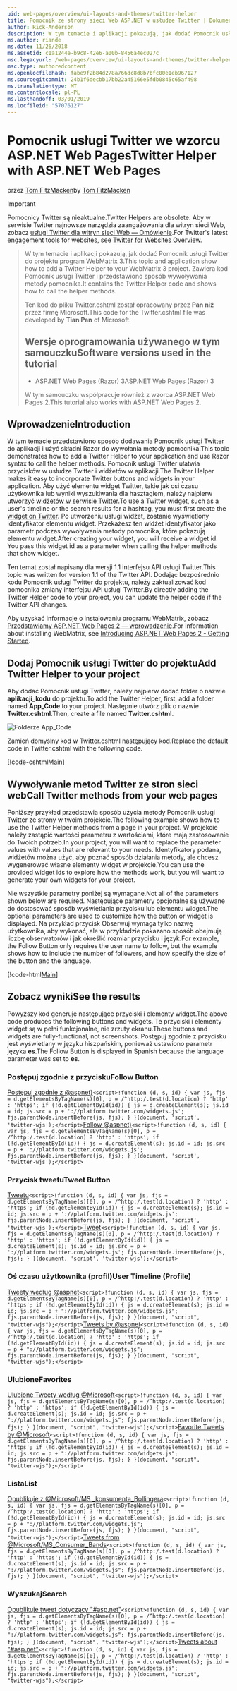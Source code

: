 ```yaml
---
uid: web-pages/overview/ui-layouts-and-themes/twitter-helper
title: Pomocnik ze strony sieci Web ASP.NET w usłudze Twitter | Dokumentacja firmy Microsoft
author: Rick-Anderson
description: W tym temacie i aplikacji pokazują, jak dodać Pomocnik usługi Twitter do projektu program WebMatrix 3. Zawiera kod Pomocnik usługi Twitter i przedstawiono sposób wywoływania pomocnika...
ms.author: riande
ms.date: 11/26/2018
ms.assetid: c1a1244e-b9c8-42e6-a00b-8456a4ec027c
msc.legacyurl: /web-pages/overview/ui-layouts-and-themes/twitter-helper
msc.type: authoredcontent
ms.openlocfilehash: fabe9f2b84d278a766dc8d8b7bfc00e1eb967127
ms.sourcegitcommit: 24b1f6decbb17bb22a45166e5fdb0845c65af498
ms.translationtype: MT
ms.contentlocale: pl-PL
ms.lasthandoff: 03/01/2019
ms.locfileid: "57076127"
---
```

<a name="twitter-helper-with-aspnet-web-pages"></a><span data-ttu-id="b9868-104">Pomocnik usługi Twitter we wzorcu ASP.NET Web Pages</span><span class="sxs-lookup"><span data-stu-id="b9868-104">Twitter Helper with ASP.NET Web Pages</span></span>
====================
<span data-ttu-id="b9868-105">przez [Tom FitzMacken](https://github.com/tfitzmac)</span><span class="sxs-lookup"><span data-stu-id="b9868-105">by [Tom FitzMacken](https://github.com/tfitzmac)</span></span>

> [!IMPORTANT]
> <span data-ttu-id="b9868-106">Pomocnicy Twitter są nieaktualne.</span><span class="sxs-lookup"><span data-stu-id="b9868-106">Twitter Helpers are obsolete.</span></span> <span data-ttu-id="b9868-107">Aby w serwisie Twitter najnowsze narzędzia zaangażowania dla witryn sieci Web, zobacz [usługi Twitter dla witryn sieci Web — Omówienie](https://developer.twitter.com/en/docs/twitter-for-websites/overview).</span><span class="sxs-lookup"><span data-stu-id="b9868-107">For Twitter's latest engagement tools for websites, see [Twitter for Websites Overview](https://developer.twitter.com/en/docs/twitter-for-websites/overview).</span></span>

> <span data-ttu-id="b9868-108">W tym temacie i aplikacji pokazują, jak dodać Pomocnik usługi Twitter do projektu program WebMatrix 3.</span><span class="sxs-lookup"><span data-stu-id="b9868-108">This topic and application show how to add a Twitter Helper to your WebMatrix 3 project.</span></span> <span data-ttu-id="b9868-109">Zawiera kod Pomocnik usługi Twitter i przedstawiono sposób wywoływania metody pomocnika.</span><span class="sxs-lookup"><span data-stu-id="b9868-109">It contains the Twitter Helper code and shows how to call the helper methods.</span></span>
> 
> <span data-ttu-id="b9868-110">Ten kod do pliku Twitter.cshtml został opracowany przez **Pan niż** przez firmę Microsoft.</span><span class="sxs-lookup"><span data-stu-id="b9868-110">This code for the Twitter.cshtml file was developed by **Tian Pan** of Microsoft.</span></span>
> 
> ## <a name="software-versions-used-in-the-tutorial"></a><span data-ttu-id="b9868-111">Wersje oprogramowania używanego w tym samouczku</span><span class="sxs-lookup"><span data-stu-id="b9868-111">Software versions used in the tutorial</span></span>
> 
> 
> - <span data-ttu-id="b9868-112">ASP.NET Web Pages (Razor) 3</span><span class="sxs-lookup"><span data-stu-id="b9868-112">ASP.NET Web Pages (Razor) 3</span></span>
>   
> 
> <span data-ttu-id="b9868-113">W tym samouczku współpracuje również z wzorca ASP.NET Web Pages 2.</span><span class="sxs-lookup"><span data-stu-id="b9868-113">This tutorial also works with ASP.NET Web Pages 2.</span></span>


## <a name="introduction"></a><span data-ttu-id="b9868-114">Wprowadzenie</span><span class="sxs-lookup"><span data-stu-id="b9868-114">Introduction</span></span>

<span data-ttu-id="b9868-115">W tym temacie przedstawiono sposób dodawania Pomocnik usługi Twitter do aplikacji i użyć składni Razor do wywołania metody pomocnika.</span><span class="sxs-lookup"><span data-stu-id="b9868-115">This topic demonstrates how to add a Twitter Helper to your application and use Razor syntax to call the helper methods.</span></span> <span data-ttu-id="b9868-116">Pomocnik usługi Twitter ułatwia przycisków w usłudze Twitter i widżetów w aplikacji.</span><span class="sxs-lookup"><span data-stu-id="b9868-116">The Twitter Helper makes it easy to incorporate Twitter buttons and widgets in your application.</span></span> <span data-ttu-id="b9868-117">Aby użyć elementu widget Twitter, takie jak osi czasu użytkownika lub wyniki wyszukiwania dla hasztagiem, należy najpierw utworzyć [widżetów w serwisie Twitter](https://twitter.com/settings/widgets).</span><span class="sxs-lookup"><span data-stu-id="b9868-117">To use a Twitter widget, such as a user's timeline or the search results for a hashtag, you must first create the [widget on Twitter](https://twitter.com/settings/widgets).</span></span> <span data-ttu-id="b9868-118">Po utworzeniu usługi widżet, zostanie wyświetlony identyfikator elementu widget. Przekażesz ten widżet identyfikator jako parametr podczas wywoływania metody pomocnika, które pokazują elementu widget.</span><span class="sxs-lookup"><span data-stu-id="b9868-118">After creating your widget, you will receive a widget id. You pass this widget id as a parameter when calling the helper methods that show widget.</span></span>

<span data-ttu-id="b9868-119">Ten temat został napisany dla wersji 1.1 interfejsu API usługi Twitter.</span><span class="sxs-lookup"><span data-stu-id="b9868-119">This topic was written for version 1.1 of the Twitter API.</span></span> <span data-ttu-id="b9868-120">Dodając bezpośrednio kodu Pomocnik usługi Twitter do projektu, należy zaktualizować kod pomocnika zmiany interfejsu API usługi Twitter.</span><span class="sxs-lookup"><span data-stu-id="b9868-120">By directly adding the Twitter Helper code to your project, you can update the helper code if the Twitter API changes.</span></span>

<span data-ttu-id="b9868-121">Aby uzyskać informacje o instalowaniu programu WebMatrix, zobacz [Przedstawiamy ASP.NET Web Pages 2 — wprowadzenie](../getting-started/introducing-aspnet-web-pages-2/getting-started.md).</span><span class="sxs-lookup"><span data-stu-id="b9868-121">For information about installing WebMatrix, see [Introducing ASP.NET Web Pages 2 - Getting Started](../getting-started/introducing-aspnet-web-pages-2/getting-started.md).</span></span>

## <a name="add-twitter-helper-to-your-project"></a><span data-ttu-id="b9868-122">Dodaj Pomocnik usługi Twitter do projektu</span><span class="sxs-lookup"><span data-stu-id="b9868-122">Add Twitter Helper to your project</span></span>

<span data-ttu-id="b9868-123">Aby dodać Pomocnik usługi Twitter, należy najpierw dodać folder o nazwie **aplikacji\_kodu** do projektu.</span><span class="sxs-lookup"><span data-stu-id="b9868-123">To add the Twitter Helper, first, add a folder named **App\_Code** to your project.</span></span> <span data-ttu-id="b9868-124">Następnie utwórz plik o nazwie **Twitter.cshtml**.</span><span class="sxs-lookup"><span data-stu-id="b9868-124">Then, create a file named **Twitter.cshtml**.</span></span>

![Folderze App_Code](twitter-helper/_static/image1.png)

<span data-ttu-id="b9868-126">Zamień domyślny kod w Twitter.cshtml następujący kod.</span><span class="sxs-lookup"><span data-stu-id="b9868-126">Replace the default code in Twitter.cshtml with the following code.</span></span>

[!code-cshtml[Main](twitter-helper/samples/sample1.cshtml)]

## <a name="call-twitter-methods-from-your-web-pages"></a><span data-ttu-id="b9868-127">Wywoływanie metod Twitter ze stron sieci web</span><span class="sxs-lookup"><span data-stu-id="b9868-127">Call Twitter methods from your web pages</span></span>

<span data-ttu-id="b9868-128">Poniższy przykład przedstawia sposób użycia metody Pomocnik usługi Twitter ze strony w twoim projekcie.</span><span class="sxs-lookup"><span data-stu-id="b9868-128">The following example shows how to use the Twitter Helper methods from a page in your project.</span></span> <span data-ttu-id="b9868-129">W projekcie należy zastąpić wartości parametru z wartościami, które mają zastosowanie do Twoich potrzeb.</span><span class="sxs-lookup"><span data-stu-id="b9868-129">In your project, you will want to replace the parameter values with values that are relevant to your needs.</span></span> <span data-ttu-id="b9868-130">Identyfikatory podana, widżetów można użyć, aby poznać sposób działania metody, ale chcesz wygenerować własne elementy widget w projekcie.</span><span class="sxs-lookup"><span data-stu-id="b9868-130">You can use the provided widget ids to explore how the methods work, but you will want to generate your own widgets for your project.</span></span>

<span data-ttu-id="b9868-131">Nie wszystkie parametry poniżej są wymagane.</span><span class="sxs-lookup"><span data-stu-id="b9868-131">Not all of the parameters shown below are required.</span></span> <span data-ttu-id="b9868-132">Następujące parametry opcjonalne są używane do dostosować sposób wyświetlania przycisku lub elementu widget.</span><span class="sxs-lookup"><span data-stu-id="b9868-132">The optional parameters are used to customize how the button or widget is displayed.</span></span> <span data-ttu-id="b9868-133">Na przykład przycisk Obserwuj wymaga tylko nazwę użytkownika, aby wykonać, ale w przykładzie pokazano sposób obejmują liczbę obserwatorów i jak określić rozmiar przycisku i język.</span><span class="sxs-lookup"><span data-stu-id="b9868-133">For example, the Follow Button only requires the user name to follow, but the example shows how to include the number of followers, and how specify the size of the button and the language.</span></span>

[!code-html[Main](twitter-helper/samples/sample2.html)]

## <a name="see-the-results"></a><span data-ttu-id="b9868-134">Zobacz wyniki</span><span class="sxs-lookup"><span data-stu-id="b9868-134">See the results</span></span>

<span data-ttu-id="b9868-135">Powyższy kod generuje następujące przyciski i elementy widget.</span><span class="sxs-lookup"><span data-stu-id="b9868-135">The above code produces the following buttons and widgets.</span></span> <span data-ttu-id="b9868-136">Te przyciski i elementy widget są w pełni funkcjonalne, nie zrzuty ekranu.</span><span class="sxs-lookup"><span data-stu-id="b9868-136">These buttons and widgets are fully-functional, not screenshots.</span></span> <span data-ttu-id="b9868-137">Postępuj zgodnie z przycisku jest wyświetlany w języku hiszpańskim, ponieważ ustawiono parametr języka **es**.</span><span class="sxs-lookup"><span data-stu-id="b9868-137">The Follow Button is displayed in Spanish because the language parameter was set to **es**.</span></span>

### <a name="follow-button"></a><span data-ttu-id="b9868-138">Postępuj zgodnie z przycisku</span><span class="sxs-lookup"><span data-stu-id="b9868-138">Follow Button</span></span>

<span data-ttu-id="b9868-139">[Postępuj zgodnie z @aspnet)](https://twitter.com/aspnet)`<script>!function (d, s, id) { var js, fjs = d.getElementsByTagName(s)[0], p = /^http:/.test(d.location) ? 'http' : 'https'; if (!d.getElementById(id)) { js = d.createElement(s); js.id = id; js.src = p + '://platform.twitter.com/widgets.js'; fjs.parentNode.insertBefore(js, fjs); } }(document, 'script', 'twitter-wjs');</script>`</span><span class="sxs-lookup"><span data-stu-id="b9868-139">[Follow @aspnet)](https://twitter.com/aspnet)`<script>!function (d, s, id) { var js, fjs = d.getElementsByTagName(s)[0], p = /^http:/.test(d.location) ? 'http' : 'https'; if (!d.getElementById(id)) { js = d.createElement(s); js.id = id; js.src = p + '://platform.twitter.com/widgets.js'; fjs.parentNode.insertBefore(js, fjs); } }(document, 'script', 'twitter-wjs');</script>`</span></span>

### <a name="tweet-button"></a><span data-ttu-id="b9868-140">Przycisk tweetu</span><span class="sxs-lookup"><span data-stu-id="b9868-140">Tweet Button</span></span>

<span data-ttu-id="b9868-141">[Tweetu](https://twitter.com/share)`<script>!function (d, s, id) { var js, fjs = d.getElementsByTagName(s)[0], p = /^http:/.test(d.location) ? 'http' : 'https'; if (!d.getElementById(id)) { js = d.createElement(s); js.id = id; js.src = p + '://platform.twitter.com/widgets.js'; fjs.parentNode.insertBefore(js, fjs); } }(document, 'script', 'twitter-wjs');</script>`</span><span class="sxs-lookup"><span data-stu-id="b9868-141">[Tweet](https://twitter.com/share)`<script>!function (d, s, id) { var js, fjs = d.getElementsByTagName(s)[0], p = /^http:/.test(d.location) ? 'http' : 'https'; if (!d.getElementById(id)) { js = d.createElement(s); js.id = id; js.src = p + '://platform.twitter.com/widgets.js'; fjs.parentNode.insertBefore(js, fjs); } }(document, 'script', 'twitter-wjs');</script>`</span></span>

### <a name="user-timeline-profile"></a><span data-ttu-id="b9868-142">Oś czasu użytkownika (profil)</span><span class="sxs-lookup"><span data-stu-id="b9868-142">User Timeline (Profile)</span></span>

<span data-ttu-id="b9868-143">[Tweety według @aspnet](https://twitter.com/aspnet)`<script>!function (d, s, id) { var js, fjs = d.getElementsByTagName(s)[0], p = /^http:/.test(d.location) ? 'http' : 'https'; if (!d.getElementById(id)) { js = d.createElement(s); js.id = id; js.src = p + "://platform.twitter.com/widgets.js"; fjs.parentNode.insertBefore(js, fjs); } }(document, "script", "twitter-wjs");</script>`</span><span class="sxs-lookup"><span data-stu-id="b9868-143">[Tweets by @aspnet](https://twitter.com/aspnet)`<script>!function (d, s, id) { var js, fjs = d.getElementsByTagName(s)[0], p = /^http:/.test(d.location) ? 'http' : 'https'; if (!d.getElementById(id)) { js = d.createElement(s); js.id = id; js.src = p + "://platform.twitter.com/widgets.js"; fjs.parentNode.insertBefore(js, fjs); } }(document, "script", "twitter-wjs");</script>`</span></span>

### <a name="favorites"></a><span data-ttu-id="b9868-144">Ulubione</span><span class="sxs-lookup"><span data-stu-id="b9868-144">Favorites</span></span>

<span data-ttu-id="b9868-145">[Ulubione Tweety według @Microsoft](https://twitter.com/Microsoft/favorites)`<script>!function (d, s, id) { var js, fjs = d.getElementsByTagName(s)[0], p = /^http:/.test(d.location) ? 'http' : 'https'; if (!d.getElementById(id)) { js = d.createElement(s); js.id = id; js.src = p + "://platform.twitter.com/widgets.js"; fjs.parentNode.insertBefore(js, fjs); } }(document, "script", "twitter-wjs");</script>`</span><span class="sxs-lookup"><span data-stu-id="b9868-145">[Favorite Tweets by @Microsoft](https://twitter.com/Microsoft/favorites)`<script>!function (d, s, id) { var js, fjs = d.getElementsByTagName(s)[0], p = /^http:/.test(d.location) ? 'http' : 'https'; if (!d.getElementById(id)) { js = d.createElement(s); js.id = id; js.src = p + "://platform.twitter.com/widgets.js"; fjs.parentNode.insertBefore(js, fjs); } }(document, "script", "twitter-wjs");</script>`</span></span>

### <a name="list"></a><span data-ttu-id="b9868-146">Lista</span><span class="sxs-lookup"><span data-stu-id="b9868-146">List</span></span>

<span data-ttu-id="b9868-147">[Opublikuje z @Microsoft/MS \_konsumenta\_Bollingera](https://twitter.com/microsoft/ms-consumer-brands/)`<script>!function (d, s, id) { var js, fjs = d.getElementsByTagName(s)[0], p = /^http:/.test(d.location) ? 'http' : 'https'; if (!d.getElementById(id)) { js = d.createElement(s); js.id = id; js.src = p + "://platform.twitter.com/widgets.js"; fjs.parentNode.insertBefore(js, fjs); } }(document, "script", "twitter-wjs");</script>`</span><span class="sxs-lookup"><span data-stu-id="b9868-147">[Tweets from @Microsoft/MS\_Consumer\_Bands](https://twitter.com/microsoft/ms-consumer-brands/)`<script>!function (d, s, id) { var js, fjs = d.getElementsByTagName(s)[0], p = /^http:/.test(d.location) ? 'http' : 'https'; if (!d.getElementById(id)) { js = d.createElement(s); js.id = id; js.src = p + "://platform.twitter.com/widgets.js"; fjs.parentNode.insertBefore(js, fjs); } }(document, "script", "twitter-wjs");</script>`</span></span>

### <a name="search"></a><span data-ttu-id="b9868-148">Wyszukaj</span><span class="sxs-lookup"><span data-stu-id="b9868-148">Search</span></span>

<span data-ttu-id="b9868-149">[Opublikuje tweet dotyczący &quot;#asp.net&quot;](https://twitter.com/search?q=%23asp.net)`<script>!function (d, s, id) { var js, fjs = d.getElementsByTagName(s)[0], p = /^http:/.test(d.location) ? 'http' : 'https'; if (!d.getElementById(id)) { js = d.createElement(s); js.id = id; js.src = p + "://platform.twitter.com/widgets.js"; fjs.parentNode.insertBefore(js, fjs); } }(document, "script", "twitter-wjs");</script>`</span><span class="sxs-lookup"><span data-stu-id="b9868-149">[Tweets about &quot;#asp.net&quot;](https://twitter.com/search?q=%23asp.net)`<script>!function (d, s, id) { var js, fjs = d.getElementsByTagName(s)[0], p = /^http:/.test(d.location) ? 'http' : 'https'; if (!d.getElementById(id)) { js = d.createElement(s); js.id = id; js.src = p + "://platform.twitter.com/widgets.js"; fjs.parentNode.insertBefore(js, fjs); } }(document, "script", "twitter-wjs");</script>`</span></span>
